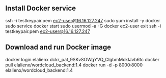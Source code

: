 ## Install Docker service
ssh -i testkeypair.pem ec2-user@16.16.127.247
sudo yum install -y docker
sudo service docker start
sudo usermod -a -G docker ec2-user
exit
ssh -i testkeypair.pem ec2-user@16.16.127.247

## Download and run Docker image
docker login
elalienx
dckr_pat_9SKvSOWgYVQ_ClgbmMckIJvb6tc
docker pull elalienx/wordcloud_backend:1.4
docker run -d -p 8000:8000 elalienx/wordcloud_backend:1.4